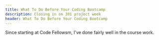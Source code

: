 ```yaml
---
title: What To Do Before Your Coding Bootcamp
description: Closing in on 301 project week
header: What To Do Before Your Coding Bootcamp
---
```


Since starting at Code Fellowsm, I've done fairly well in the course work. 